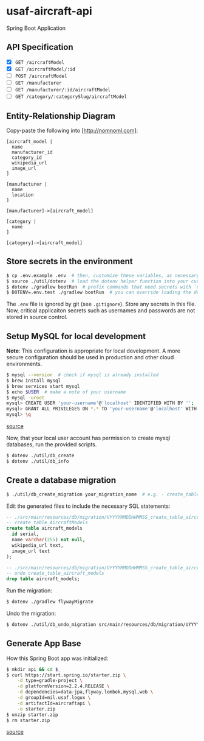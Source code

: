 # usaf-aircraft-api

Spring Boot Application

## API Specification

* [x] `GET /aircraftModel`
* [x] `GET /aircraftModel/:id`
* [ ] `POST /aircraftModel`
* [ ] `GET /manufacturer`
* [ ] `GET /manufacturer/:id/aircraftModel`
* [ ] `GET /category/:categorySlug/aircraftModel`

## Entity-Relationship Diagram

Copy-paste the following into [http://nomnoml.com]:

```no-highlight
[aircraft_model | 
  name
  manufacturer_id
  category_id
  wikipedia_url
  image_url
]

[manufacturer | 
  name
  location
]

[manufacturer]->[aircraft_model]

[category |
  name
]

[category]->[aircraft_model]
```

## Store secrets in the environment

```bash
$ cp .env.example .env  # then, customize these variables, as necessary
$ source ./util/dotenv  # load the dotenv helper function into your current shell session
$ dotenv ./gradlew bootRun  # prefix commands that need secrets with `dotenv`
$ DOTENV=.env.test ./gradlew bootRun  # you can override loading the default `.env` file with another file
```

The `.env` file is ignored by git (see `.gitignore`). Store any secrets in this
file. Now, critical applicaiton secrets such as usernames and passwords are not
stored in source control.

## Setup MySQL for local development

**Note**: This configuration is appropriate for local development. A more secure
configuration should be used in production and other cloud environments.

```bash
$ mysql --version  # check if mysql is already installed
$ brew install mysql
$ brew services start mysql
$ echo $USER  # make a note of your username
$ mysql -uroot
mysql> CREATE USER 'your-username'@'localhost' IDENTIFIED WITH BY '';
mysql> GRANT ALL PRIVILEGES ON *.* TO 'your-username'@'localhost' WITH GRANT OPTION;
mysql> \q
```

[source](https://tableplus.com/blog/2018/10/how-to-create-a-superuser-in-mysql.html)

Now, that your local user account has permission to create mysql databases, run
the provided scripts.

```bash
$ dotenv ./util/db_create
$ dotenv ./util/db_info
```

## Create a database migration

```bash
$ ./util/db_create_migration your_migration_name  # e.g. - create_table_aircraft_models
```

Edit the generated files to include the necessary SQL statements:

```sql
-- ./src/main/resources/db/migration/VYYYYMMDDHHMMSS_create_table_aircraft_models.sql
-- create_table_AircraftModels
create table aircraft_models
  id serial,
  name varchar(255) not null,
  wikipedia_url text,
  image_url text
);
```

```sql
-- ./src/main/resources/db/migration/UYYYYMMDDHHMMSS_create_table_aircraft_models.sql
-- undo create_table_aircraft_models
drop table aircraft_models;
```

Run the migration:

```bash
$ dotenv ./gradlew flywayMigrate
```

Undo the migration:

```bash
$ dotenv ./util/db_undo_migration src/main/resources/db/migration/UYYYYMMDDHHMMSS_undo_migration_file.sql
```

## Generate App Base

How this Spring Boot app was initialized:

```bash
$ mkdir api && cd $_
$ curl https://start.spring.io/starter.zip \
    -d type=gradle-project \
    -d platformVersion=2.2.4.RELEASE \
    -d dependencies=data-jpa,flyway,lombok,mysql,web \
    -d groupId=mil.usaf.logux \
    -d artifactId=aircraftapi \
    -o starter.zip
$ unzip starter.zip
$ rm starter.zip
```

[source](https://docs.spring.io/initializr/docs/current/reference/html/#command-line)

